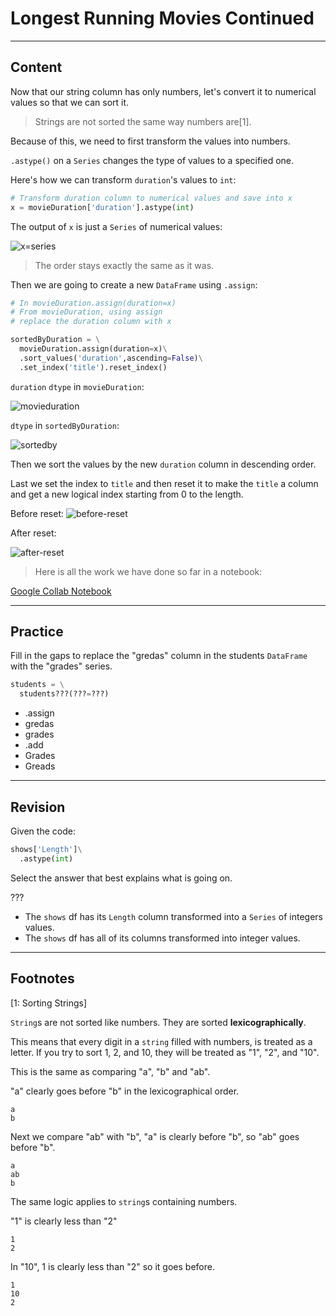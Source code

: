 ﻿---
author: Stefan-Stojanovic

type: normal

category: how to

links:
  - >- 
    [Astype)](https://pandas.pydata.org/pandas-docs/stable/reference/api/pandas.DataFrame.astype.html){documentation}

---

# Longest Running Movies Continued

---
## Content

Now that our string column has only numbers, let's convert it to numerical values so that we can sort it.

> Strings are not sorted the same way numbers are[1]. 

Because of this, we need to first transform the values into numbers.

`.astype()` on a `Series` changes the type of values to a specified one.

Here's how we can transform `duration`'s values to `int`:
```py
# Transform duration column to numerical values and save into x
x = movieDuration['duration'].astype(int)
```

The output of `x` is just a `Series` of numerical values:

![x=series](https://img.enkipro.com/21affff2db3caa5fbb12820b32c9da1a.png)

> The order stays exactly the same as it was.

Then we are going to create a new `DataFrame` using `.assign`:

```py
# In movieDuration.assign(duration=x)
# From movieDuration, using assign
# replace the duration column with x

sortedByDuration = \
  movieDuration.assign(duration=x)\
  .sort_values('duration',ascending=False)\
  .set_index('title').reset_index()
```

`duration` `dtype` in `movieDuration`:

![movieduration](https://img.enkipro.com/900b83a7e0b0b01183e48390df0cfcf2.png)

`dtype` in `sortedByDuration`:

![sortedby](https://img.enkipro.com/7d620e0831c0cb4a749aa8623bb52f08.png)

Then we sort the values by the new `duration` column in descending order.

Last we set the index to `title` and then reset it to make the `title` a column and get a new logical index starting from 0 to the length.

Before reset:
![before-reset](https://img.enkipro.com/84fd6109603dce8537fb3b98e69ae1fc.png)

After reset:

![after-reset](https://img.enkipro.com/61cc15f3ea0a10f13ade8ca914c9c381.png)

> Here is all the work we have done so far in a notebook:

[Google Collab Notebook](https://colab.research.google.com/drive/18kAABpWyjlbJGNbJORniu_UxdTYjMB-2?usp=sharing)


---

## Practice

Fill in the gaps to replace the "gredas" column in the students `DataFrame` with the "grades" series.

```python
students = \
  students???(???=???)
```

- .assign
- gredas
- grades
- .add
- Grades
- Greads

---

## Revision

Given the code:

```python
shows['Length']\
  .astype(int)
```

Select the answer that best explains what is going on.

???

- The `shows` df has its `Length` column transformed into a `Series` of integers values.
- The `shows` df has all of its columns transformed into integer values.

---

## Footnotes

[1: Sorting Strings]

`String`s are not sorted like numbers. They are sorted **lexicographically**.

This means that every digit in a `string` filled with numbers, is treated as a letter. If you try to sort 1, 2, and 10, they will be treated as "1", "2", and "10".


This is the same as comparing "a", "b" and "ab".

"a" clearly goes before "b" in the lexicographical order. 
```plain-text
a
b
```

Next we compare "ab" with "b", "a" is clearly before "b", so "ab" goes before "b".
```plain-text
a
ab
b
```

The same logic applies to `string`s containing numbers.

"1" is clearly less than "2"
```plain-text
1
2
```

In "10", 1 is clearly less than "2" so it goes before.
```plain-text
1
10
2
```